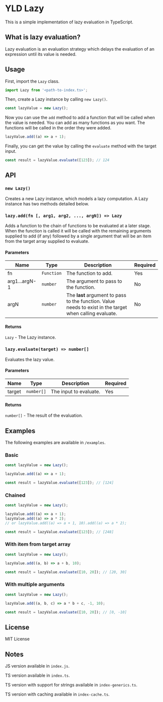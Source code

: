 # YLD Lazy

This is a simple implementation of lazy evaluation in TypeScript.

## What is lazy evaluation?

Lazy evaluation is an evaluation strategy which delays the evaluation of an expression until its value is needed.

## Usage

First, import the `Lazy` class.

```ts
import Lazy from '<path-to-index.ts>';
```

Then, create a Lazy instance by calling `new Lazy()`.

```ts
const lazyValue = new Lazy();
```

Now you can use the `add` method to add a function that will be called when the value is needed. You can add as many functions as you want. The functions will be called in the order they were added.

```ts
lazyValue.add((a) => a + 1);
```

Finally, you can get the value by calling the `evaluate` method with the target input.

```ts
const result = lazyValue.evaluate([123]); // 124
```

## API

### `new Lazy()`

Creates a new Lazy instance, which models a lazy computation.
A Lazy instance has two methods detailed below.

### `lazy.add(fn [, arg1, arg2, ..., argN]) => Lazy`

Adds a function to the chain of functions to be evaluated at a later stage.
When the function is called it will be called with the remaining arguments supplied
to add (if any) followed by a single argument that will be an item from the target
array supplied to evaluate.

#### Parameters

| Name          | Type       | Description                                                                                              | Required |
| ------------- | ---------- | -------------------------------------------------------------------------------------------------------- | -------- |
| fn            | `Function` | The function to add.                                                                                     | Yes      |
| arg1...argN-1 | `number`   | The argument to pass to the function.                                                                    | No       |
| argN          | `number`   | The **last** argument to pass to the function. Value needs to exist in the target when calling evaluate. | No       |

#### Returns

`Lazy` - The Lazy instance.

### `lazy.evaluate(target) => number[]`

Evaluates the lazy value.

#### Parameters

| Name   | Type       | Description            | Required |
| ------ | ---------- | ---------------------- | -------- |
| target | `number[]` | The input to evaluate. | Yes      |

#### Returns

`number[]` - The result of the evaluation.

## Examples

The following examples are available in `/examples`.

### Basic

```ts
const lazyValue = new Lazy();

lazyValue.add((a) => a + 1);

const result = lazyValue.evaluate([123]); // [124]
```

### Chained

```ts
const lazyValue = new Lazy();

lazyValue.add((a) => a + 1);
lazyValue.add((a) => a * 2);
// or lazyValue.add((a) => a + 1, 10).add((a) => a * 2);

const result = lazyValue.evaluate([123]); // [248]
```

### With item from target array

```ts
const lazyValue = new Lazy();

lazyValue.add((a, b) => a + b, 10);

const result = lazyValue.evaluate([10, 20]); // [20, 30]
```

### With multiple arguments

```ts
const lazyValue = new Lazy();

lazyValue.add((a, b, c) => a * b + c, -1, 10);

const result = lazyValue.evaluate([10, 20]); // [0, -10]
```

## License

MIT License

## Notes

JS version available in `index.js`.

TS version available in `index.ts`.

TS version with support for strings available in `index-generics.ts`.

TS version with caching available in `index-cache.ts`.
